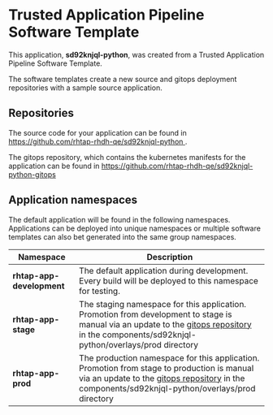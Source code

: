 # Trusted Application Pipeline Software Template

This application, **sd92knjql-python**, was created from a Trusted Application Pipeline Software Template.

The software templates create a new source and gitops deployment repositories with a sample source application. 

## Repositories

The source code for your application can be found in [https://github.com/rhtap-rhdh-qe/sd92knjql-python ](https://github.com/rhtap-rhdh-qe/sd92knjql-python ).
 
The gitops repository, which contains the kubernetes manifests for the application can be found in 
[https://github.com/rhtap-rhdh-qe/sd92knjql-python-gitops ](https://github.com/rhtap-rhdh-qe/sd92knjql-python-gitops ) 

## Application namespaces 

The default application will be found in the following namespaces. Applications can be deployed into unique namespaces or multiple software templates can also bet generated into the same group namespaces.  

|  Namespace   |  Description   |  
| -------- | -------- |   
| **rhtap-app-development** | The default application during development. Every build will be deployed to this namespace for testing. | 
| **rhtap-app-stage** | The staging namespace for this application. Promotion from development to stage is manual via an update to the [gitops repository](https://github.com/rhtap-rhdh-qe/sd92knjql-python-gitops ) in the components/sd92knjql-python/overlays/prod directory |  
| **rhtap-app-prod** | The production namespace for this application. Promotion from stage to production is manual via an update to the [gitops repository](https://github.com/rhtap-rhdh-qe/sd92knjql-python-gitops ) in the components/sd92knjql-python/overlays/prod directory | 